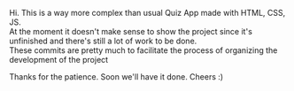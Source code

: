 Hi. This is a way more complex than usual Quiz App made with HTML, CSS, JS.<br>
At the moment it doesn't make sense to show the project since it's unfinished and there's still a lot of work to be done.<br>
These commits are pretty much to facilitate the process of organizing the development of the project<br>

Thanks for the patience. Soon we'll have it done. Cheers :)
